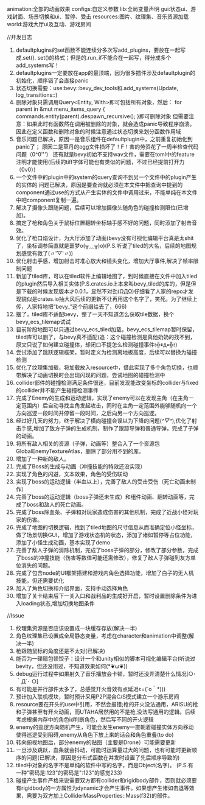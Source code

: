 animation:全部的动画效果
configs:自定义参数
lib:全局变量声明
gui:状态ui、游戏封面、场景切换和ui、暂停、受击
resources:图片、纹理集、音乐资源加载
world:游戏大厅ui及互动、游戏房间

//开发日志
1.  defaultplugins的set函数不能连续分多次写add_plugins，要放在一起写成.set(). set()的格式；但是的.run_if不能合在一起写，得分成多个add_systems写！
2.  defaultplugins一定要放在app的最顶端，因为很多插件涉及defaultplugin的初始化，顺序错了会直接panic
3.  状态切换需要：use:bevy::bevy_dev_tools和.add_systems(Update, log_transitions::<GameState>)
4.  删除对象只需调用Query<Entity, With<Sprite>>即可包括所有对象，然后：
    for parent in &mut menu_items_query {
        commands.entity(parent).despawn_recursive();
    }即可删除对象
    但需要注意：如果此时有函数然在调用被删除的对象，就会造成panic导致程序崩溃。
    因此在定义函数和删除对象的时候注意通过状态切换来划分函数作用域
5. 音乐问题已解决，原因一是音乐组件在defaultplugin中，之前重复初始化到panic了；
    原因二是草丹的ogg文件损坏了！F！害的劳资花了一周半检查代码问题（0^0'''）
    还有就是bevy初始不支持wav文件，需要在toml中的feature注明才能使用(后续的tiff字体可能也有类似的问题，不过已经提前打开力（0v0）)
6. 一个文件中的plugin中的system的query查询不到另一个文件中的plugin产生的实体的 问题已解决，原因是要查询就必须在本文件中把查询中提到的component通过use的方式从产生实体的文件中调用过来，不能单纯在本文件中吧component复制一遍。
7. 解决了摄像头跟随问题，后续可以增加摄像头随角色的碰撞检测限位(已增加)。
8. 搞定了枪和角色关于鼠标位置翻转坐标轴手感不好的问题，同时添加了射击音效。
9. 优化了枪口焰设计，为大厅添加了动画(bevy没有可视化编辑平台真是太shit了，坐标调参简直就是噩梦o(╥﹏╥)o)(P.S.听说了tiled的大名，后续的地图规划感觉有救了(〃'▽'〃))
10. 优化射击手感，增加射击时准心放大和镜头变化，增加大厅事件,解决了帧率限制问题
11. 新加了tiled库，可以在tiled软件上编辑地图了，到时候直接在文件中加入tiled的plugin然后导入相关实体(P.S.crates.io上本来叫bevy_tiled的库的，但是但是下载的时候发现版本才0.0.1，显然不对劲(ΩДΩ)仔细看了人家的repo才发现貌似是crates.io抽大风后续的更新不让再用这个名字了，笑死。为了继续上传，人家特地把“bevy_”这个前缀给去了，666)
12. 摆了，tiled库不适配bevy，整了一天不知道怎么获取tile数据，换个bevy_ecs_tilemap试试
13. 目前阶段地图可以只通过bevy_ecs_tiled加载，bevy_ecs_tilemap暂时保留，tiled库可以删了，与bevy真不适配(追：这个碰撞检测是真他奶奶的找不到，原文只说了如何建立碰撞体，却闭口不提怎么检测碰撞事件꒰╬•᷅д•᷄╬꒱)
14. 尝试添加了跳跃逻辑框架，暂时定义为检测离地板高度，后续可以替换为碰撞检测
15. 优化了纹理集加载，将加载放入resource中，借此实现了多个角色切换，也顺带解决了动画切换时会出现闪现的问题，尝试地图的碰撞检测中
16. collider部件的碰撞检测满足条件很迷，目前发现能改变坐标的collider与fixed的collider并不能产生碰撞检测事件
17. 完成了Enemy的生成和运动逻辑，实现了enemy可以在发现主角（在主角一定范围内）后自动寻找主角发起攻击，同时在主角一定范围外能够随机向一个方向巡逻一段时间并停留一段时间，之后向另一个方向巡逻。
18. 经过好几天的努力，终于解决了横向碰撞会误以为下降的问题(*^▽^*),优化了射击手感,增加了敌方子弹的生成机制，制作了跟踪导弹和普通导弹，完成了子弹的动画。
19. 将所有敌人相关的资源（子弹，动画等）整合入了一个资源包GlobalEnemyTextureAtlas，删除了部分用不到的库。
20. 增加了一种新的敌人。
21. 完成了Boss的生成与动画（冲撞技能的特效还没实现）
22. 实现了角色的闪避，文本效果，角色的受伤联动
23. 实现了boss的运动逻辑（半血以上），完善了敌人的受击受伤（死亡动画未制作）
24. 完善了boss的运动逻辑（boss子弹还未生成）和组件动画、翻转动画等，完成了boss和敌人的死亡动画。
25. 完成了boss除血条、子弹和对玩家造成伤害的其他机制，完成了近战小怪对玩家的伤害。
26. 完成了地图的切换逻辑，找到了tiled地图的尺寸信息从而准确定位小怪坐标，做了场景切换GUI，增加了游戏状态机的状态，添加了诸如暂停等占位功能， 添加了小怪生成动画，基本实现了demo
27. 完善了敌人子弹的消除机制，完成了boss子弹的部分，修改了部分参数，完成了boss的冲撞技能（伤害等数值可能还需修改），修复了敌人子弹碰到友方单位消失的问题。
28. 完成了包含node的UI框架搭建和游戏内角色选择功能，增加了白子的无人机技能，但还需要优化
29. 加入了角色切换和介绍界面，支持手动选择角色
30. 增加了关卡结束后下一关入口和战利品的生成好开启，暂时设置删除条件为进入loading状态,增加切换地图条件

//Issue
1. 纹理集资源是否应该设置成一块缓存存放(解决一半)
2. 角色纹理集已设置成全局静态变量，考虑在character和animation中调整(解决一半)
3. 枪跟随鼠标的角度还是不太对(已解决)
4. 能否为一碟醋包顿饺子：设计一个和unity相似的脚本可视化编辑平台(听说过bevity，但还没用过，不知道效果如何(*❦ω❦))
5. debug运行过程中如果射久了音乐播放会卡顿，暂时还没弄清楚什么情况[○･｀Д´･ ○]
6. 有可能是并行部件太多了，总感觉开火音效有点延迟ε=(´ο｀*)))
7. 预计加入联机模块，暂时预计采用P2P混合C/S模式建立一个游乐房间
8. resource要在开头的use中引用，不然会报错;枪的开火没法通用，ARISU的枪和子弹甚至有开火动画，而UTAHA居然用的不是枪,没法写通用的逻辑。后续考虑根据内存中的角色id判断角色，然后写不同的开火逻辑
9. enemy的巡逻方向随机产生，可能会发生enemy一直朝着碰撞实体方向移动使得巡逻受到阻碍,enemy从角色下放上来的话会和角色重叠(to do)
10. 转向俯视地图后，部分enemy的贴图（主要是Drone）可能需要更新
11. 一旦涉及跳跃，血条就会抖动，可能时运算量过大的问题，也有可能时更新顺序的问题(已解决，原因是分布式函数在并发时设置了先后顺序导致的)
12. tiled中对象的名字不是单纯的软件中写的名字，而是Object(名字)。
    (P.S.有一种"密码是:123"的密码是":123"的感觉233)
13. 碰撞产生事件严格来说需要双方都有collider和rigidbody部件，否则就必须要有rigidbody的一方属性为dynamic才会产生事件。如果想产生诸如击退等效果，需要为双方加上ColliderMassProperties::Mass(f32)的部件。